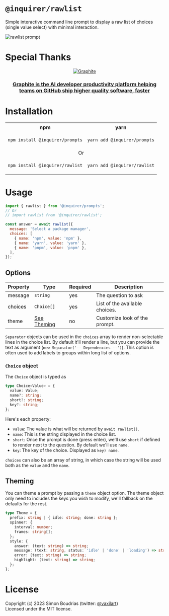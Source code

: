 # `@inquirer/rawlist`

Simple interactive command line prompt to display a raw list of choices (single value select) with minimal interaction.

![rawlist prompt](https://cdn.rawgit.com/SBoudrias/Inquirer.js/28ae8337ba51d93e359ef4f7ee24e79b69898962/assets/screenshots/rawlist.svg)

# Special Thanks

<div align="center" markdown="1">

[![Graphite](https://github.com/user-attachments/assets/53db40ca-2254-481a-a094-6597f8716e29)](https://graphite.dev/?utm_source=npmjs&utm_medium=repo&utm_campaign=inquirerjs)<br>

### [Graphite is the AI developer productivity platform helping teams on GitHub ship higher quality software, faster](https://graphite.dev/?utm_source=npmjs&utm_medium=repo&utm_campaign=inquirerjs)

</div>

# Installation

<table>
<tr>
  <th>npm</th>
  <th>yarn</th>
</tr>
<tr>
<td>

```sh
npm install @inquirer/prompts
```

</td>
<td>

```sh
yarn add @inquirer/prompts
```

</td>
</tr>
<tr>
<td colSpan="2" align="center">Or</td>
</tr>
<tr>
<td>

```sh
npm install @inquirer/rawlist
```

</td>
<td>

```sh
yarn add @inquirer/rawlist
```

</td>
</tr>
</table>

# Usage

```js
import { rawlist } from '@inquirer/prompts';
// Or
// import rawlist from '@inquirer/rawlist';

const answer = await rawlist({
  message: 'Select a package manager',
  choices: [
    { name: 'npm', value: 'npm' },
    { name: 'yarn', value: 'yarn' },
    { name: 'pnpm', value: 'pnpm' },
  ],
});
```

## Options

| Property | Type                    | Required | Description                    |
| -------- | ----------------------- | -------- | ------------------------------ |
| message  | `string`                | yes      | The question to ask            |
| choices  | `Choice[]`              | yes      | List of the available choices. |
| theme    | [See Theming](#Theming) | no       | Customize look of the prompt.  |

`Separator` objects can be used in the `choices` array to render non-selectable lines in the choice list. By default it'll render a line, but you can provide the text as argument (`new Separator('-- Dependencies --')`). This option is often used to add labels to groups within long list of options.

### `Choice` object

The `Choice` object is typed as

```ts
type Choice<Value> = {
  value: Value;
  name?: string;
  short?: string;
  key?: string;
};
```

Here's each property:

- `value`: The value is what will be returned by `await rawlist()`.
- `name`: This is the string displayed in the choice list.
- `short`: Once the prompt is done (press enter), we'll use `short` if defined to render next to the question. By default we'll use `name`.
- `key`: The key of the choice. Displayed as `key) name`.

`choices` can also be an array of string, in which case the string will be used both as the `value` and the `name`.

## Theming

You can theme a prompt by passing a `theme` object option. The theme object only need to includes the keys you wish to modify, we'll fallback on the defaults for the rest.

```ts
type Theme = {
  prefix: string | { idle: string; done: string };
  spinner: {
    interval: number;
    frames: string[];
  };
  style: {
    answer: (text: string) => string;
    message: (text: string, status: 'idle' | 'done' | 'loading') => string;
    error: (text: string) => string;
    highlight: (text: string) => string;
  };
};
```

# License

Copyright (c) 2023 Simon Boudrias (twitter: [@vaxilart](https://twitter.com/Vaxilart))<br/>
Licensed under the MIT license.
